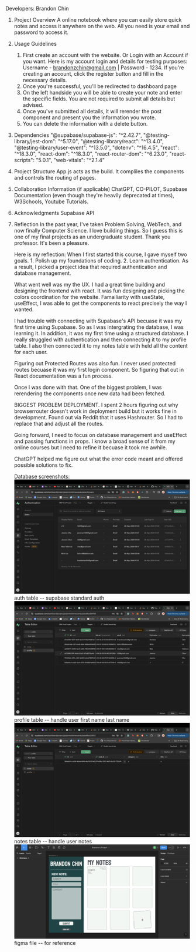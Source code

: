 Developers: Brandon Chin

1. Project Overview
   A online notebook where you can easily store quick notes and access it anywhere on the web. All you need is your email and password to access it.

2. Usage Guidelines

    1. First create an account with the website. Or Login with an Account if you want. Here is my account login and details for testing purposes: Username - brandonzchin@gmail.com | Password - 1234. If you're creating an account, click the register button and fill in the necessary details.
    2. Once you're successful, you'll be redirected to dashboard page
    3. On the left handside you will be able to create your note and enter the specific fields. You are not required to submit all details but advised.
    4. Once you've submitted all details, it will rerender the post component and present you the information you wrote.
    5. You can delete the information with a delete button.

3. Dependencies
   "@supabase/supabase-js": "^2.42.7",
   "@testing-library/jest-dom": "^5.17.0",
   "@testing-library/react": "^13.4.0",
   "@testing-library/user-event": "^13.5.0",
   "dotenv": "^16.4.5",
   "react": "^18.3.0",
   "react-dom": "^18.3.0",
   "react-router-dom": "^6.23.0",
   "react-scripts": "5.0.1",
   "web-vitals": "^2.1.4"

4. Project Structure
   App.js acts as the build. It compliles the components and controls the routing of pages.

5. Collaboration Information (if applicable)
   ChatGPT, CO-PILOT, Supabase Documentation (even though they're heavily deprecated at times), W3Schools, Youtube Tutorials.

6. Acknowledgments
   Supabase API

7. Reflection
   In the past year, I've taken Problem Solving, WebTech, and now finally Computer Science. I love building things. So I guess this is one of my final projects as an undergraduate student. Thank you professor. It's been a pleasure.

    Here is my reflection:
    When I first started this course, I gave myself two goals. 1. Polish up my foundations of coding. 2. Learn authentication. As a result, I picked a project idea that required authentication and database management.

    What went well was my the UX. I had a great time building and designing the frontend with react. It was fun designing and picking the colors coordination for the website. Famailiarity with useState, useEffect, I was able to get the components to react precisely the way I wanted.

    I had trouble with connecting with Supabase's API becuase it was my first time using Supabase. So as I was intergrating the database, I was learning it. In addition, it was my first time using a structured database. I really struggled with authentication and then connecting it to my profile table. I also then connected it to my notes table with held all the content for each user.

    Figuring out Protected Routes was also fun. I never used protected routes becuase it was my first login component. So figuring that out in React documentation was a fun process.

    Once I was done with that. One of the biggest problem, I was rerendering the components once new data had been fetched.

    BIGGEST PROBLEM DEPLOYMENT. I spent 2 hours figuring out why browserrouter doesn't work in deployment build but it works fine in development. Found out via Reddit that it uses Hashrouter. So I had to replace that and adjust all the routes.

    Going forward, I need to focus on database management and useEffect and passing functions in props. I know a broad sense of it from my online courses but I need to refine it becuase it took me awhile.

    ChatGPT helped me figure out what the error code meant and offered possible solutions to fix.

    Database screenshots:
    ![Alt text](image.png) auth table -- supabase standard auth
    ![Alt text](image-1.png) profile table -- handle user first name last name
    ![Alt text](image-2.png) notes table -- handle user notes
    ![Alt text](image-3.png) figma file -- for reference
